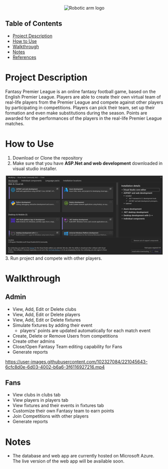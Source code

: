 <div align="center"><img src="/media/LOGO.gif" alt="Robotic arm logo" width="500px"></div>

## Table of Contents

* [Project Description](#Project-Description)
* [How to Use](#How-to-Use)
* [Walkthrough](#Walkthrough)
* [Notes](#Notes)
* [References](#References)

# Project Description

Fantasy Premier League is an online fantasy football game, based on the English Premier League. Players are able to create their own virtual team of real-life players from the Premier League and compete against other players by participating in competitions. Players can pick their team, set up their formation and even make substitutions during the season. Points are awarded for the performances of the players in the real-life Premier League matches.

# How to Use

1. Download or Clone the repository
2. Make sure that you have **ASP.Net and web development** downloaded in visual studio installer.
<div align="center"><img src="/media/ASPNET.png" alt="run instructions" width="500px"></div>
3. Run project and compete with other players.

# Walkthrough

## Admin
* View, Add, Edit or Delete clubs
* View, Add, Edit or Delete players
* View, Add, Edit or Delete fixtures
* Simulate fixtures by adding their event
  - players' points are updated automatically for each match event
* Create, Delete or Remove Users from competitions
* Create other admins
* Close/Open Fantasy Team editing capability for Fans
* Generate reports

https://user-images.githubusercontent.com/102327084/221045643-6cfc8d0e-6d03-4002-b6a6-3f6116927216.mp4

## Fans
* View clubs in clubs tab
* View players in players tab
* View fixtures and their events in fixtures tab
* Customize their own Fantasy team to earn points
* Join Competitions with other players
* Generate reports

# Notes
* The database and web app are currently hosted on Microsoft Azure. The live version of the web app will be available soon.







